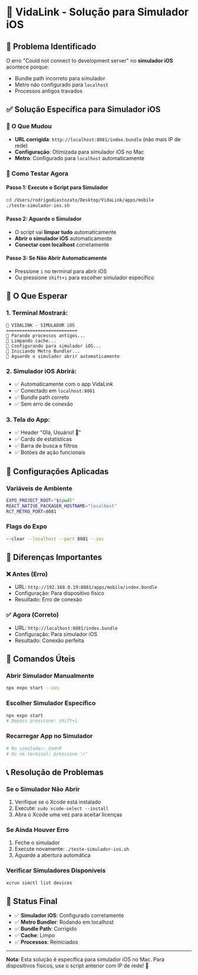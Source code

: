 # 🎯 VidaLink - Solução para Simulador iOS

## 🚨 Problema Identificado
O erro "Could not connect to development server" no **simulador iOS** acontece porque:
- Bundle path incorreto para simulador
- Metro não configurado para `localhost`
- Processos antigos travados

## ✅ Solução Específica para Simulador iOS

### 📱 O Que Mudou
- **URL corrigida**: `http://localhost:8081/index.bundle` (não mais IP de rede)
- **Configuração**: Otimizada para simulador iOS no Mac
- **Metro**: Configurado para `localhost` automaticamente

### 🚀 Como Testar Agora

#### Passo 1: Execute o Script para Simulador
```bash
cd /Users/rodrigodiastozato/Desktop/VidaLink/apps/mobile
./teste-simulador-ios.sh
```

#### Passo 2: Aguarde o Simulador
- O script vai **limpar tudo** automaticamente
- **Abrir o simulador iOS** automaticamente
- **Conectar com localhost** corretamente

#### Passo 3: Se Não Abrir Automaticamente
- Pressione `i` no terminal para abrir iOS
- Ou pressione `shift+i` para escolher simulador específico

## 📱 O Que Esperar

### 1. Terminal Mostrará:
```
🎯 VIDALINK - SIMULADOR iOS
===========================
🛑 Parando processos antigos...
🧹 Limpando cache...
🔧 Configurando para simulador iOS...
🚀 Iniciando Metro Bundler...
📱 Aguarde o simulador abrir automaticamente
```

### 2. Simulador iOS Abrirá:
- ✅ Automaticamente com o app VidaLink
- ✅ Conectado em `localhost:8081`
- ✅ Bundle path correto
- ✅ Sem erro de conexão

### 3. Tela do App:
- ✅ Header "Olá, Usuário! 👋"
- ✅ Cards de estatísticas
- ✅ Barra de busca e filtros
- ✅ Botões de ação funcionais

## 🔧 Configurações Aplicadas

### Variáveis de Ambiente
```bash
EXPO_PROJECT_ROOT="$(pwd)"
REACT_NATIVE_PACKAGER_HOSTNAME="localhost"
RCT_METRO_PORT=8081
```

### Flags do Expo
```bash
--clear --localhost --port 8081 --ios
```

## 🎯 Diferenças Importantes

### ❌ Antes (Erro)
- URL: `http://192.168.0.19:8081/apps/mobile/index.bundle`
- Configuração: Para dispositivo físico
- Resultado: Erro de conexão

### ✅ Agora (Correto)
- URL: `http://localhost:8081/index.bundle`
- Configuração: Para simulador iOS
- Resultado: Conexão perfeita

## 🔧 Comandos Úteis

### Abrir Simulador Manualmente
```bash
npx expo start --ios
```

### Escolher Simulador Específico
```bash
npx expo start
# Depois pressione: shift+i
```

### Recarregar App no Simulador
```bash
# No simulador: Cmd+R
# Ou no terminal: pressione 'r'
```

## 📞 Resolução de Problemas

### Se o Simulador Não Abrir
1. Verifique se o Xcode está instalado
2. Execute: `sudo xcode-select --install`
3. Abra o Xcode uma vez para aceitar licenças

### Se Ainda Houver Erro
1. Feche o simulador
2. Execute novamente: `./teste-simulador-ios.sh`
3. Aguarde a abertura automática

### Verificar Simuladores Disponíveis
```bash
xcrun simctl list devices
```

## 🎉 Status Final
- ✅ **Simulador iOS**: Configurado corretamente
- ✅ **Metro Bundler**: Rodando em localhost
- ✅ **Bundle Path**: Corrigido
- ✅ **Cache**: Limpo
- ✅ **Processos**: Reiniciados

---

**Nota**: Esta solução é específica para simulador iOS no Mac. Para dispositivos físicos, use o script anterior com IP de rede! 🚀 